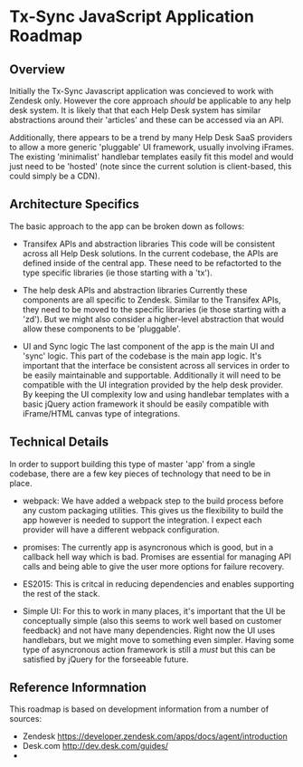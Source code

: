Tx-Sync JavaScript Application Roadmap
==================

## Overview
Initially the Tx-Sync Javascript application was concieved to work with Zendesk only.  However the core approach *should* be applicable to any help desk system.  It is likely that that each Help Desk system has similar abstractions around their 'articles' and these can be accessed via an API.

Additionally, there appears to be a trend by many Help Desk SaaS providers to allow a more generic 'pluggable' UI framework, usually involving iFrames.  The existing 'minimalist' handlebar templates easily fit this model and would just need to be 'hosted' (note since the current solution is client-based, this could simply be a CDN).

## Architecture Specifics
The basic approach to the app can be broken down as follows:

- Transifex APIs and abstraction libraries
This code will be consistent across all Help Desk solutions.  In the current codebase, the APIs are defined inside of the central app.  These need to be refactorted to the type specific libraries (ie those starting with a 'tx').

- The help desk APIs and abstraction libraries
Currently these components are all specific to Zendesk.  Similar to the Transifex APIs, they need to be moved to the specific libraries (ie those starting with a 'zd').  But we might also consider a higher-level abstraction that would allow these components to be 'pluggable'.

- UI and Sync logic
The last component of the app is the main UI and 'sync' logic.  This part of the codebase is the main app logic.  It's important that the interface be consistent across all services in order to be easily maintainable and supportable.  Additionally it will need to be compatible with the UI integration provided by the help desk provider.  By keeping the UI complexity low and using handlebar templates with a basic jQuery action framework it should be easily compatible with iFrame/HTML canvas type of integrations.

## Technical Details
In order to support building this type of master 'app' from a single codebase, there are a few key pieces of technology that need to be in place.

- webpack: We have added a webpack step to the build process before any custom packaging utilities.  This gives us the flexibility to build the app however is needed to support the integration.  I expect each provider will have a different webpack configuration.

- promises:  The currently app is asyncronous which is good, but in a callback hell way which is bad.  Promises are essential for managing API calls and being able to give the user more options for failure recovery.

- ES2015: This is critcal in reducing dependencies and enables supporting the rest of the stack.

- Simple UI: For this to work in many places, it's important that the UI be conceptually simple (also this seems to work well based on customer feedback) and not have many dependencies.  Right now the UI uses handlebars, but we might move to something even simpler.  Having some type of asyncronous action framework is still a *must* but this can be satisfied by jQuery for the forseeable future.

## Reference Informnation

This roadmap is based on development information from a number of sources:

- Zendesk https://developer.zendesk.com/apps/docs/agent/introduction
- Desk.com http://dev.desk.com/guides/
- 